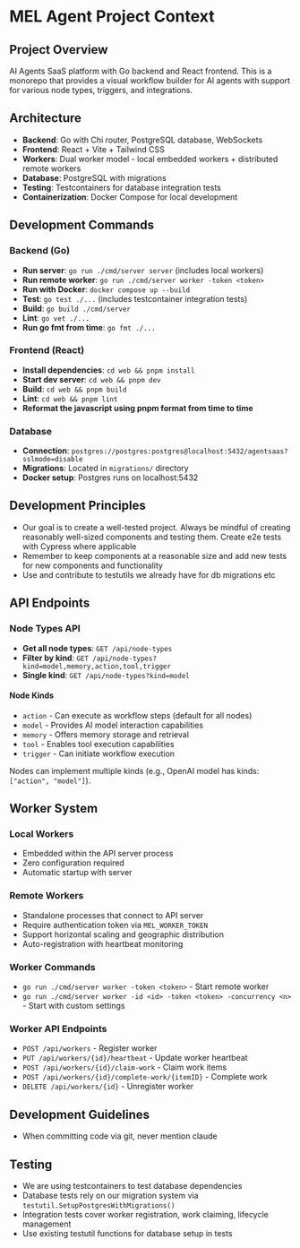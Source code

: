 # MEL Agent Project Context

## Project Overview
AI Agents SaaS platform with Go backend and React frontend. This is a monorepo that provides a visual workflow builder for AI agents with support for various node types, triggers, and integrations.

## Architecture
- **Backend**: Go with Chi router, PostgreSQL database, WebSockets
- **Frontend**: React + Vite + Tailwind CSS
- **Workers**: Dual worker model - local embedded workers + distributed remote workers
- **Database**: PostgreSQL with migrations
- **Testing**: Testcontainers for database integration tests
- **Containerization**: Docker Compose for local development

## Development Commands

### Backend (Go)
- **Run server**: `go run ./cmd/server server` (includes local workers)
- **Run remote worker**: `go run ./cmd/server worker -token <token>`
- **Run with Docker**: `docker compose up --build`
- **Test**: `go test ./...` (includes testcontainer integration tests)
- **Build**: `go build ./cmd/server`
- **Lint**: `go vet ./...`
- **Run go fmt from time**: `go fmt ./...`

### Frontend (React)
- **Install dependencies**: `cd web && pnpm install`
- **Start dev server**: `cd web && pnpm dev`
- **Build**: `cd web && pnpm build`
- **Lint**: `cd web && pnpm lint`
- **Reformat the javascript using pnpm format from time to time**

### Database
- **Connection**: `postgres://postgres:postgres@localhost:5432/agentsaas?sslmode=disable`
- **Migrations**: Located in `migrations/` directory
- **Docker setup**: Postgres runs on localhost:5432

## Development Principles
- Our goal is to create a well-tested project. Always be mindful of creating reasonably well-sized components and testing them. Create e2e tests with Cypress where applicable
- Remember to keep components at a reasonable size and add new tests for new components and functionality
- Use and contribute to testutils we already have for db migrations etc

## API Endpoints

### Node Types API
- **Get all node types**: `GET /api/node-types`
- **Filter by kind**: `GET /api/node-types?kind=model,memory,action,tool,trigger`
- **Single kind**: `GET /api/node-types?kind=model`

#### Node Kinds
- `action` - Can execute as workflow steps (default for all nodes)
- `model` - Provides AI model interaction capabilities
- `memory` - Offers memory storage and retrieval
- `tool` - Enables tool execution capabilities  
- `trigger` - Can initiate workflow execution

Nodes can implement multiple kinds (e.g., OpenAI model has kinds: `["action", "model"]`).

## Worker System

### Local Workers
- Embedded within the API server process
- Zero configuration required
- Automatic startup with server

### Remote Workers
- Standalone processes that connect to API server
- Require authentication token via `MEL_WORKER_TOKEN`
- Support horizontal scaling and geographic distribution
- Auto-registration with heartbeat monitoring

### Worker Commands
- `go run ./cmd/server worker -token <token>` - Start remote worker
- `go run ./cmd/server worker -id <id> -token <token> -concurrency <n>` - Start with custom settings

### Worker API Endpoints
- `POST /api/workers` - Register worker
- `PUT /api/workers/{id}/heartbeat` - Update worker heartbeat
- `POST /api/workers/{id}/claim-work` - Claim work items
- `POST /api/workers/{id}/complete-work/{itemID}` - Complete work
- `DELETE /api/workers/{id}` - Unregister worker

## Development Guidelines
- When committing code via git, never mention claude

## Testing
- We are using testcontainers to test database dependencies
- Database tests rely on our migration system via `testutil.SetupPostgresWithMigrations()`
- Integration tests cover worker registration, work claiming, lifecycle management
- Use existing testutil functions for database setup in tests